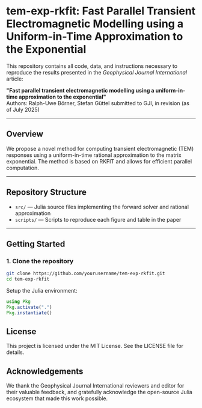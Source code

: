 # tem-exp-rkfit: Fast Parallel Transient Electromagnetic Modelling using a Uniform-in-Time Approximation to the Exponential

This repository contains all code, data, and instructions necessary to reproduce the results presented in the *Geophysical Journal International* article:

**"Fast parallel transient electromagnetic modelling using a uniform-in-time approximation to the exponential"**  
Authors: Ralph-Uwe Börner, Stefan Güttel 
submitted to GJI, in revision (as of July 2025)

---

## Overview

We propose a novel method for computing transient electromagnetic (TEM) responses using a uniform-in-time rational approximation to the matrix exponential. The method is based on RKFIT and allows for efficient parallel computation.

---

## Repository Structure

- `src/` — Julia source files implementing the forward solver and rational approximation
- `scripts/` — Scripts to reproduce each figure and table in the paper

---

## Getting Started

### 1. Clone the repository

```bash
git clone https://github.com/yourusername/tem-exp-rkfit.git
cd tem-exp-rkfit
```

Setup the Julia environment:
```julia
using Pkg
Pkg.activate(".")
Pkg.instantiate()
```

## License

This project is licensed under the MIT License. See the LICENSE file for details.

## Acknowledgements

We thank the Geophysical Journal International reviewers and editor for their valuable feedback, and gratefully acknowledge the open-source Julia ecosystem that made this work possible.
